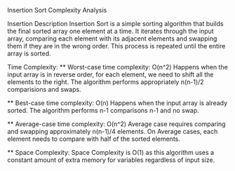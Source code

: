 Insertion Sort Complexity Analysis

Insertion Description 
Insertion Sort is a simple sorting algorithm that builds the final sorted array one element at a time. It iterates through the input array, comparing each element with its adjacent elements and swapping them if they are in the wrong order. This process is repeated until the entire array is sorted.

Time Complexity:
** Worst-case time complexity: O(n^2)
Happens when the input array is in reverse order, for each element, we need to shift all the elements to the right. 
The algorithm performs appropriately n(n-1)/2 comparisions and swaps.

** Best-case time complexity: O(n)
Happens when the input array is already sorted.
The algorithm performs n-1 comparisons n-1 and no swap.

** Average-case time complexity: O(n^2)
Average case requires comparing and swapping approximately n(n-1)/4 elements. 
On Average cases, each element needs to compare with half of the sorted elements. 

** Space Complexity:
Space Complexity is O(1) as this algorithm uses a constant amount of extra memory for variables regardless of input size. 
